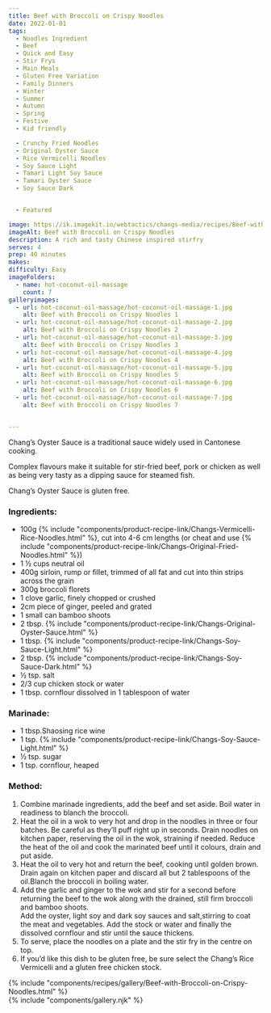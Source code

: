 ```yaml
---
title: Beef with Broccoli on Crispy Noodles
date: 2022-01-01
tags:
  - Noodles Ingredient
  - Beef
  - Quick and Easy
  - Stir Frys
  - Main Meals
  - Gluten Free Variation
  - Family Dinners
  - Winter
  - Summer
  - Autumn
  - Spring
  - Festive
  - Kid friendly

  - Crunchy Fried Noodles
  - Original Oyster Sauce
  - Rice Vermicelli Noodles
  - Soy Sauce Light
  - Tamari Light Soy Sauce
  - Tamari Oyster Sauce
  - Soy Sauce Dark


  - Featured

image: https://ik.imagekit.io/webtactics/changs-media/recipes/Beef-with-Broccoli-on-Crispy-Noodles_H99MWsVad.jpg
imageAlt: Beef with Broccoli on Crispy Noodles
description: A rich and tasty Chinese inspired stirfry
serves: 4
prep: 40 minutes 
makes: 
difficulty: Easy
imageFolders:
  - name: hot-coconut-oil-massage
    count: 7
galleryimages:
  - url: hot-coconut-oil-massage/hot-coconut-oil-massage-1.jpg
    alt: Beef with Broccoli on Crispy Noodles 1
  - url: hot-coconut-oil-massage/hot-coconut-oil-massage-2.jpg
    alt: Beef with Broccoli on Crispy Noodles 2
  - url: hot-coconut-oil-massage/hot-coconut-oil-massage-3.jpg
    alt: Beef with Broccoli on Crispy Noodles 3
  - url: hot-coconut-oil-massage/hot-coconut-oil-massage-4.jpg
    alt: Beef with Broccoli on Crispy Noodles 4
  - url: hot-coconut-oil-massage/hot-coconut-oil-massage-5.jpg
    alt: Beef with Broccoli on Crispy Noodles 5
  - url: hot-coconut-oil-massage/hot-coconut-oil-massage-6.jpg
    alt: Beef with Broccoli on Crispy Noodles 6
  - url: hot-coconut-oil-massage/hot-coconut-oil-massage-7.jpg
    alt: Beef with Broccoli on Crispy Noodles 7


---
```


Chang’s Oyster Sauce is a traditional sauce widely used in Cantonese cooking.

Complex flavours make it suitable for stir-fried beef, pork or chicken as well as being very tasty as a dipping sauce for steamed fish.

Chang’s Oyster Sauce is gluten free.



<div class="recipesingredient">
<h3>Ingredients:</h3>
<ul>
<li>100g {% include "components/product-recipe-link/Changs-Vermicelli-Rice-Noodles.html" %}, cut into 4-6 cm lengths (or cheat and use {% include "components/product-recipe-link/Changs-Original-Fried-Noodles.html" %})</li>
<li>1 ½ cups neutral oil</li>
<li>400g sirloin, rump or fillet, trimmed of all fat and cut into thin strips across the grain</li>
<li>300g broccoli florets</li>
<li>1 clove garlic, finely chopped or crushed</li>
<li>2cm piece of ginger, peeled and grated</li>
<li>1 small can bamboo shoots</li>
<li>2 tbsp. {% include "components/product-recipe-link/Changs-Original-Oyster-Sauce.html" %}</li>
<li>1 tbsp. {% include "components/product-recipe-link/Changs-Soy-Sauce-Light.html" %}</li>
<li>2 tbsp. {% include "components/product-recipe-link/Changs-Soy-Sauce-Dark.html" %}</li>
<li>½ tsp. salt</li>
<li>2/3 cup chicken stock or water</li>
<li>1 tbsp. cornflour dissolved in 1 tablespoon of water</li>
</ul>
<h3>Marinade:</h3>
<ul>
<li>1 tbsp.Shaosing rice wine</li>
<li>1 tsp. {% include "components/product-recipe-link/Changs-Soy-Sauce-Light.html" %}</li>
<li>½ tsp. sugar</li>
<li>1 tsp. cornflour, heaped</li>
</ul></div>




<div class="recipesmethod">
<h3>Method:</h3>
<ol>
<li>Combine marinade ingredients, add the beef and set aside. Boil water in readiness to blanch the broccoli.</li>
<li>Heat the oil in a wok to very hot and drop in the noodles in three or four batches. Be careful as they’ll puff right up in seconds. Drain noodles on kitchen paper, reserving the oil in the wok, straining if needed. Reduce the heat of the oil and cook the marinated beef until it colours, drain and put aside.</li>
<li>Heat the oil to very hot and return the beef, cooking until golden brown. Drain again on kitchen paper and discard all but 2 tablespoons of the oil.Blanch the broccoli in boiling water.</li>
<li>Add the garlic and ginger to the wok and stir for a second before returning the beef to the wok along with the drained, still firm broccoli and bamboo shoots.</li>
Add the oyster, light soy and dark soy sauces and salt,stirring to coat the meat and vegetables. Add the stock or water and finally the dissolved cornflour and stir until the sauce thickens.
<li>To serve, place the noodles on a plate and the stir fry in the centre on top.</li>
<li>If you’d like this dish to be gluten free, be sure select the Chang’s Rice Vermicelli and a gluten free chicken stock.</li>
</ol>
</div>

<div class="gallerywrapper">{% include "components/recipes/gallery/Beef-with-Broccoli-on-Crispy-Noodles.html" %}</div>




<div class="gallery">
{% include "components/gallery.njk" %}
</div>